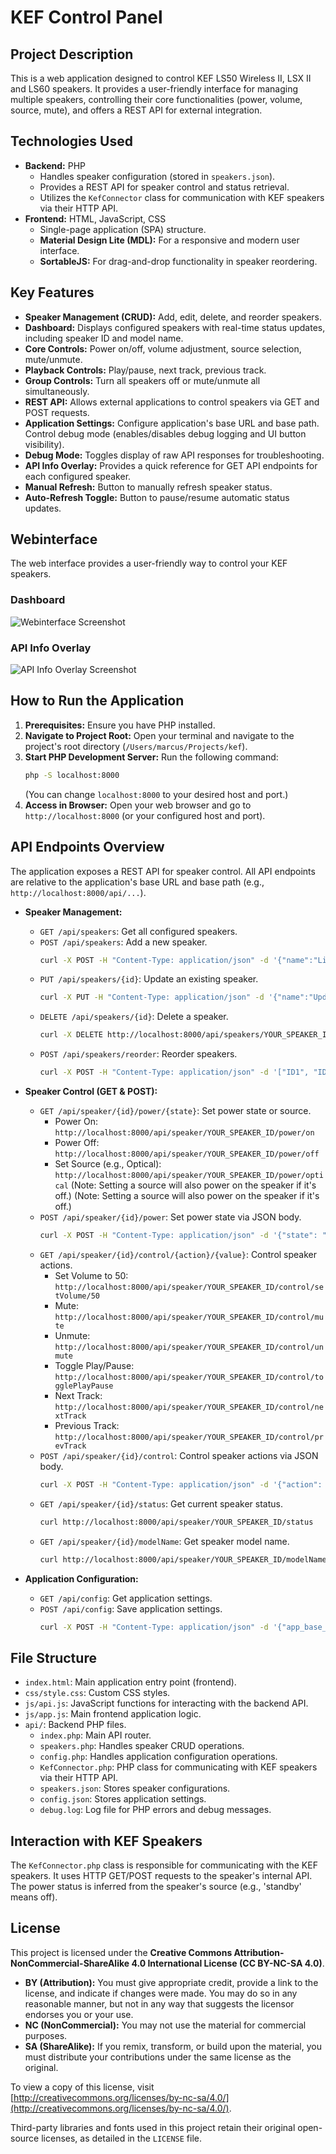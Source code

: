# KEF Control Panel

## Project Description

This is a web application designed to control KEF LS50 Wireless II, LSX II and LS60 speakers. It provides a user-friendly interface for managing multiple speakers, controlling their core functionalities (power, volume, source, mute), and offers a REST API for external integration.

## Technologies Used

-   **Backend:** PHP
    -   Handles speaker configuration (stored in `speakers.json`).
    -   Provides a REST API for speaker control and status retrieval.
    -   Utilizes the `KefConnector` class for communication with KEF speakers via their HTTP API.
-   **Frontend:** HTML, JavaScript, CSS
    -   Single-page application (SPA) structure.
    -   **Material Design Lite (MDL):** For a responsive and modern user interface.
    -   **SortableJS:** For drag-and-drop functionality in speaker reordering.

## Key Features

-   **Speaker Management (CRUD):** Add, edit, delete, and reorder speakers.
-   **Dashboard:** Displays configured speakers with real-time status updates, including speaker ID and model name.
-   **Core Controls:** Power on/off, volume adjustment, source selection, mute/unmute.
-   **Playback Controls:** Play/pause, next track, previous track.
-   **Group Controls:** Turn all speakers off or mute/unmute all simultaneously.
-   **REST API:** Allows external applications to control speakers via GET and POST requests.
-   **Application Settings:** Configure application's base URL and base path. Control debug mode (enables/disables debug logging and UI button visibility).
-   **Debug Mode:** Toggles display of raw API responses for troubleshooting.
-   **API Info Overlay:** Provides a quick reference for GET API endpoints for each configured speaker.
-   **Manual Refresh:** Button to manually refresh speaker status.
-   **Auto-Refresh Toggle:** Button to pause/resume automatic status updates.

## Webinterface

The web interface provides a user-friendly way to control your KEF speakers.

### Dashboard
![Webinterface Screenshot](screenshots/interface.png)

### API Info Overlay
![API Info Overlay Screenshot](screenshots/api.png)

## How to Run the Application

1.  **Prerequisites:** Ensure you have PHP installed.
2.  **Navigate to Project Root:** Open your terminal and navigate to the project's root directory (`/Users/marcus/Projects/kef`).
3.  **Start PHP Development Server:** Run the following command:
    ```bash
    php -S localhost:8000
    ```
    (You can change `localhost:8000` to your desired host and port.)
4.  **Access in Browser:** Open your web browser and go to `http://localhost:8000` (or your configured host and port).

## API Endpoints Overview

The application exposes a REST API for speaker control. All API endpoints are relative to the application's base URL and base path (e.g., `http://localhost:8000/api/...`).

-   **Speaker Management:**
    -   `GET /api/speakers`: Get all configured speakers.
    -   `POST /api/speakers`: Add a new speaker.
        ```bash
        curl -X POST -H "Content-Type: application/json" -d '{"name":"Living Room Speaker","ip":"192.168.1.100"}' http://localhost:8000/api/speakers
        ```
    -   `PUT /api/speakers/{id}`: Update an existing speaker.
        ```bash
        curl -X PUT -H "Content-Type: application/json" -d '{"name":"Updated Living Room Speaker"}' http://localhost:8000/api/speakers/YOUR_SPEAKER_ID
        ```
    -   `DELETE /api/speakers/{id}`: Delete a speaker.
        ```bash
        curl -X DELETE http://localhost:8000/api/speakers/YOUR_SPEAKER_ID
        ```
    -   `POST /api/speakers/reorder`: Reorder speakers.
        ```bash
        curl -X POST -H "Content-Type: application/json" -d '["ID1", "ID3", "ID2"]' http://localhost:8000/api/speakers/reorder
        ```

-   **Speaker Control (GET & POST):**
    -   `GET /api/speaker/{id}/power/{state}`: Set power state or source.
        -   Power On: `http://localhost:8000/api/speaker/YOUR_SPEAKER_ID/power/on`
        -   Power Off: `http://localhost:8000/api/speaker/YOUR_SPEAKER_ID/power/off`
        -   Set Source (e.g., Optical): `http://localhost:8000/api/speaker/YOUR_SPEAKER_ID/power/optical` (Note: Setting a source will also power on the speaker if it's off.) (Note: Setting a source will also power on the speaker if it's off.)
    -   `POST /api/speaker/{id}/power`: Set power state via JSON body.
        ```bash
        curl -X POST -H "Content-Type: application/json" -d '{"state": "on"}' http://localhost:8000/api/speaker/YOUR_SPEAKER_ID/power
        ```
    -   `GET /api/speaker/{id}/control/{action}/{value}`: Control speaker actions.
        -   Set Volume to 50: `http://localhost:8000/api/speaker/YOUR_SPEAKER_ID/control/setVolume/50`
        -   Mute: `http://localhost:8000/api/speaker/YOUR_SPEAKER_ID/control/mute`
        -   Unmute: `http://localhost:8000/api/speaker/YOUR_SPEAKER_ID/control/unmute`
        -   Toggle Play/Pause: `http://localhost:8000/api/speaker/YOUR_SPEAKER_ID/control/togglePlayPause`
        -   Next Track: `http://localhost:8000/api/speaker/YOUR_SPEAKER_ID/control/nextTrack`
        -   Previous Track: `http://localhost:8000/api/speaker/YOUR_SPEAKER_ID/control/prevTrack`
    -   `POST /api/speaker/{id}/control`: Control speaker actions via JSON body.
        ```bash
        curl -X POST -H "Content-Type: application/json" -d '{"action": "setVolume", "value": 50}' http://localhost:8000/api/speaker/YOUR_SPEAKER_ID/control
        ```
    -   `GET /api/speaker/{id}/status`: Get current speaker status.
        ```bash
        curl http://localhost:8000/api/speaker/YOUR_SPEAKER_ID/status
        ```
    -   `GET /api/speaker/{id}/modelName`: Get speaker model name.
        ```bash
        curl http://localhost:8000/api/speaker/YOUR_SPEAKER_ID/modelName
        ```

-   **Application Configuration:**
    -   `GET /api/config`: Get application settings.
    -   `POST /api/config`: Save application settings.
        ```bash
        curl -X POST -H "Content-Type: application/json" -d '{"app_base_url":"http://my-domain.com","debug_enabled":true}' http://localhost:8000/api/config
        ```

## File Structure

-   `index.html`: Main application entry point (frontend).
-   `css/style.css`: Custom CSS styles.
-   `js/api.js`: JavaScript functions for interacting with the backend API.
-   `js/app.js`: Main frontend application logic.
-   `api/`: Backend PHP files.
    -   `index.php`: Main API router.
    -   `speakers.php`: Handles speaker CRUD operations.
    -   `config.php`: Handles application configuration operations.
    -   `KefConnector.php`: PHP class for communicating with KEF speakers via their HTTP API.
    -   `speakers.json`: Stores speaker configurations.
    -   `config.json`: Stores application settings.
    -   `debug.log`: Log file for PHP errors and debug messages.

## Interaction with KEF Speakers

The `KefConnector.php` class is responsible for communicating with the KEF speakers. It uses HTTP GET/POST requests to the speaker's internal API. The power status is inferred from the speaker's source (e.g., 'standby' means off).

## License

This project is licensed under the **Creative Commons Attribution-NonCommercial-ShareAlike 4.0 International License (CC BY-NC-SA 4.0)**.

-   **BY (Attribution):** You must give appropriate credit, provide a link to the license, and indicate if changes were made. You may do so in any reasonable manner, but not in any way that suggests the licensor endorses you or your use.
-   **NC (NonCommercial):** You may not use the material for commercial purposes.
-   **SA (ShareAlike):** If you remix, transform, or build upon the material, you must distribute your contributions under the same license as the original.

To view a copy of this license, visit [http://creativecommons.org/licenses/by-nc-sa/4.0/](http://creativecommons.org/licenses/by-nc-sa/4.0/).

Third-party libraries and fonts used in this project retain their original open-source licenses, as detailed in the `LICENSE` file.
